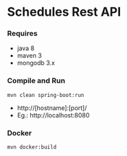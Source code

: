 # Schedules Rest API #


### Requires ###

* java 8
* maven 3
* mongodb 3.x


### Compile and Run ###
```
mvn clean spring-boot:run
```
* http://[hostname]:[port]/
* Eg.: http://localhost:8080

### Docker ###

```
mvn docker:build
```
